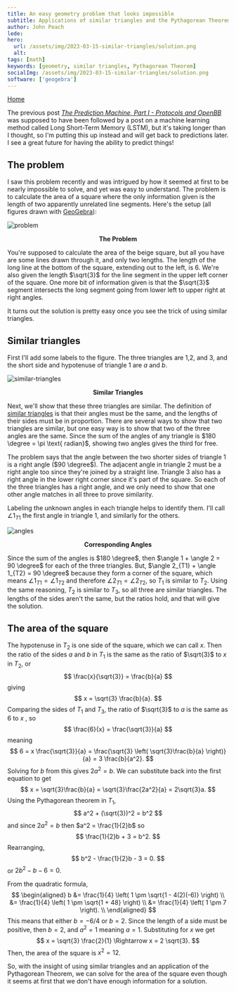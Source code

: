 ```yaml
---
title: An easy geometry problem that looks impossible
subtitle: Applications of similar triangles and the Pythagorean Theorem
author: John Peach
lede:
hero:
  url: /assets/img/2023-03-15-similar-triangles/solution.png
  alt:
tags: [math]
keywords: [geometry, similar triangles, Pythagorean Theorem]
socialImg: /assets/img/2023-03-15-similar-triangles/solution.png
software: ['geogebra']
---
```


[Home](https://wildpeaches.github.io/)

The previous post [*The Prediction Machine, Part I - Protocols and OpenBB*](https://wildpeaches.xyz/blog/the-prediction-machine/) was supposed to have been followed by a post on a  machine learning method called Long Short-Term Memory (LSTM), but it's taking longer than I thought, so I'm putting this up instead and will get back to predictions later. I see a great future for having the ability to predict things!

## The problem

I saw this problem recently and was intrigued by how it seemed at first to be nearly impossible to solve, and yet was easy to understand. The problem is to calculate the area of a square where the only information given is the length of two apparently unrelated line segments. Here's the setup (all figures drawn with [GeoGebra](https://www.geogebra.org/graphing)):



![problem](/assets/img/2023-03-15-similar-triangles/problem.png)

<p align = "center"><b>The Problem</b></p>

You're supposed to calculate the area of the beige square, but all you have are some lines drawn through it, and only two lengths. The length of the long line at the bottom of the square, extending out to the left, is 6. We're also given the length $\sqrt{3}$ for the line segment in the upper left corner of the square. One more bit of information given is that the $\sqrt{3}$ segment intersects the long segment going from lower left to upper right at right angles.

It turns out the solution is pretty easy once you see the trick of using similar triangles.

## Similar triangles

First I'll add some labels to the figure. The three triangles are 1,2, and 3, and the short side and hypotenuse of triangle 1 are $a$ and $b$.

![similar-triangles](/assets/img/2023-03-15-similar-triangles/similar-triangles.png)

<p align = "center"><b>Similar Triangles</b></p>

Next, we'll show that these three triangles are similar. The definition of [similar triangles](https://www.cuemath.com/geometry/similar-triangles/) is that their angles must be the same, and the lengths of their sides must be in proportion. There are several ways to show that two triangles are similar, but one easy way is to show that two of the three angles are the same. Since the sum of the angles of any triangle is $180 \degree = \pi \text{ radian}$, showing two angles gives the third for free. 

The problem says that the angle between the two shorter sides of triangle 1 is a right angle ($90 \degree$). The adjacent angle in triangle 2 must be a right angle too since they're joined by a straight line. Triangle 3 also has a right angle in the lower right corner since it's part of the square. So each of the three triangles has a right angle, and we only need to show that one other angle matches in all three to prove similarity.

Labeling the unknown angles in each triangle helps to identify them. I'll call $\angle 1_{T1}$ the first angle in triangle 1, and similarly for the others.

![angles](/assets/img/2023-03-15-similar-triangles/angles.png)

<p align = "center"><b>Corresponding Angles</b></p>

Since the sum of the angles is $180 \degree$, then $\angle 1 + \angle 2 = 90 \degree$ for each of the three triangles. But, $\angle 2_{T1} + \angle 1_{T2} = 90 \degree$ because they form a corner of the square, which means $\angle 1_{T1} = \angle 1_{T2}$ and therefore $\angle 2_{T1} = \angle 2_{T2}$, so $T_1$ is similar to $T_2$. Using the same reasoning, $T_2$ is similar to $T_3$, so all three are similar triangles. The lengths of the sides aren't the same, but the ratios hold, and that will give the solution.

## The area of the square

The hypotenuse in $T_2$ is one side of the square, which we can call $x$. Then the ratio of the sides $a$ and $b$ in $T_1$ is the same as the ratio of $\sqrt{3}$ to $x$ in $T_2$, or
$$
\frac{x}{\sqrt{3}} = \frac{b}{a} 
$$
giving
$$
x = \sqrt{3} \frac{b}{a}.
$$
Comparing the sides of $T_1$ and $T_3$, the ratio of $\sqrt{3}$ to $a$ is the same as $6$ to $x$ , so
$$
\frac{6}{x} = \frac{\sqrt{3}}{a}
$$
meaning
$$
6 = x \frac{\sqrt{3}}{a} =  \frac{\sqrt{3} \left( \sqrt{3}\frac{b}{a} \right)}{a} = 3 \frac{b}{a^2}.
$$
Solving for $b$ from this gives $2a^2 = b$. We can substitute back into the first equation to get 
$$
x = \sqrt{3}\frac{b}{a} = \sqrt{3}\frac{2a^2}{a} = 2\sqrt{3}a.
$$
Using the Pythagorean theorem in $T_1$,
$$
a^2 + (\sqrt{3})^2 = b^2
$$
and since $2a^2 = b$ then $a^2 = \frac{1}{2}b$ so 
$$
\frac{1}{2}b + 3 = b^2.
$$
Rearranging,
$$
b^2 - \frac{1}{2}b - 3 = 0.
$$
or $2b^2 - b - 6 = 0$.

From the quadratic formula,
$$
\begin{aligned}
b &= \frac{1}{4} \left( 1 \pm \sqrt{1 - 4(2)(-6)} \right) \\
&= \frac{1}{4} \left( 1 \pm \sqrt{1 + 48} \right) \\
&= \frac{1}{4} \left( 1 \pm 7 \right). \\
\end{aligned}
$$
This means that either $b = -6/4$ or $b = 2$. Since the length of a side must be positive, then $b = 2$, and $a^2 = 1$ meaning $a=1$. Substituting for $x$ we get
$$
x = \sqrt{3} \frac{2}{1} \Rightarrow x = 2 \sqrt{3}.
$$
Then, the area of the square is $x^2 = 12$. 

So, with the insight of using similar triangles and an application of the Pythagorean Theorem, we can solve for the area of the square even though it seems at first that we don't have enough information for a solution.
